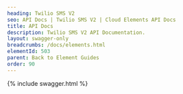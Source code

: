 ```yaml
---
heading: Twilio SMS V2
seo: API Docs | Twilio SMS V2 | Cloud Elements API Docs
title: API Docs
description: Twilio SMS V2 API Documentation.
layout: swagger-only
breadcrumbs: /docs/elements.html
elementId: 503
parent: Back to Element Guides
order: 90
---
```


{% include swagger.html %}
